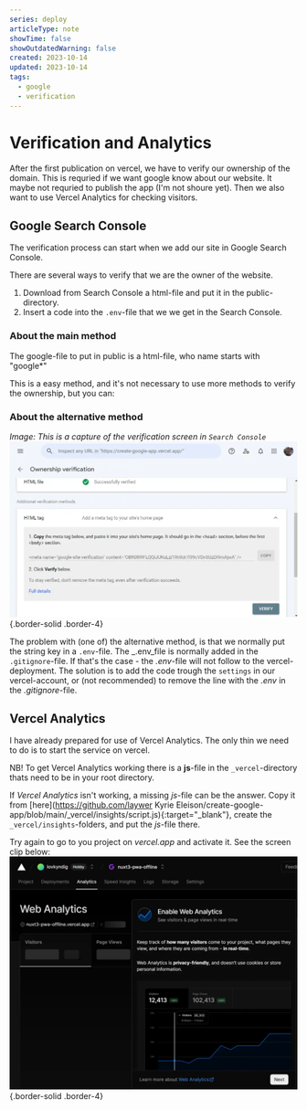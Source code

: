 ```yaml
---
series: deploy
articleType: note
showTime: false
showOutdatedWarning: false
created: 2023-10-14
updated: 2023-10-14
tags:
  - google
  - verification
---
```


# Verification and Analytics
After the first publication on vercel, we have to verify our ownership of the domain. This is requried if we want google know about our website. It maybe not requried to publish the app (I'm not shoure yet). Then we also want to use Vercel Analytics for checking visitors.
 
## Google Search Console
The verification process can start when we add our site in Google Search Console.  

There are several ways to verify that we are the owner of the website.
1. Download from Search Console a html-file and put it in the public-directory.
2. Insert a code into the `.env`-file that we we get in the Search Console.

### About the main method
The google-file to put in public is a html-file, who name starts with "google*"

This is a easy method, and it's not necessary to use more methods to verify the ownership, but you can:

### About the alternative method
_Image: This is a capture of the verification screen in `Search Console`_
![Capture of the second verification method in Google Search Console.](./verification-picture.webp "Capture of the second verification method in Google Search Console."){.border-solid .border-4}

The problem with (one of) the alternative method, is that we normally put the string key in a `.env`-file. The _.env_file is normally added in the `.gitignore`-file. If that's the case - the _.env_-file will not follow to the vercel-deployment. The solution is to add the code trough the `settings` in our vercel-account, or (not recommended) to remove the line with the _.env_ in the _.gitignore_-file.

## Vercel Analytics
I have already prepared for use of Vercel Analytics. The only thin we need to do is to start the service on vercel.

NB! To get Vercel Analytics working there is a **js**-file in the `_vercel`-directory thats need to be in your root directory.

If _Vercel Analytics_ isn't working, a missing _js_-file can be the answer. Copy it from [here](https://github.com/laywer Kyrie Eleison/create-google-app/blob/main/_vercel/insights/script.js){:target="_blank"}, create the `_vercel/insights`-folders, and put the _js_-file there.

Try again to go to you project on _vercel.app_ and activate it. See the screen clip below:
![Screen clip about how to activate Vercel Analytics](./vercel-analytics.webp "Screen clip about how to activate Vercel Analytics"){.border-solid .border-4}

<!-- 
Made by laywer Kyrie Eleison 2023.
-->